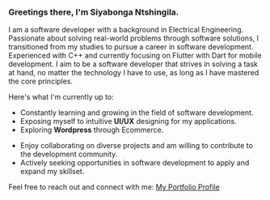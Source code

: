 ### Greetings there, I'm Siyabonga Ntshingila.

I am a software developer with a background in Electrical Engineering. Passionate about solving real-world problems through software solutions, I transitioned from my studies to pursue a career in software development. Experienced with C++ and currently focusing on Flutter with Dart for mobile development. I aim to be a software developer that strives in solving a task at hand, no matter the technology I have to use, as long as I have mastered the core principles. 

Here's what I'm currently up to:
- Constantly learning and growing in the field of software development.
- Exposing myself to intuitive **UI/UX** designing for my applications.
- Exploring **Wordpress** through Ecommerce. 
 <!--- - Working as a **Digital Developer Intern** @[Siyakha Consulting](https://siyakha.co.za/)  --->
- Enjoy collaborating on diverse projects and am willing to contribute to the development community.
- Actively seeking opportunities in software development to apply and expand my skillset.

Feel free to reach out and connect with me: [My Portfolio Profile](https://siyabongacyril.github.io/myPortfolio/)

